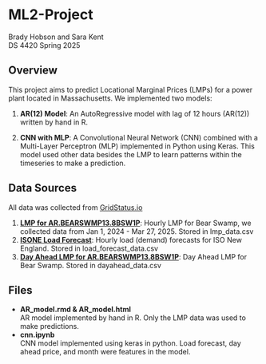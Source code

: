 # ML2-Project
Brady Hobson and Sara Kent<br>
DS 4420 Spring 2025<br>

## Overview
This project aims to predict Locational Marginal Prices (LMPs) for a power plant located in Massachusetts. We implemented two models:

1. **AR(12) Model**: An AutoRegressive model with lag of 12 hours (AR(12)) written by hand in R.
  
2. **CNN with MLP**: A Convolutional Neural Network (CNN) combined with a Multi-Layer Perceptron (MLP) implemented in Python using Keras. This model used other data besides the LMP to learn patterns within the timeseries to make a prediction. 

## Data Sources
All data was collected from [GridStatus.io](https://www.gridstatus.io/live)
1. **[LMP for AR.BEARSWMP13.8BSW1P](https://www.gridstatus.io/datasets/isone_lmp_real_time_hourly_final)**: Hourly LMP for Bear Swamp, we collected data from Jan 1, 2024 - Mar 27, 2025. Stored in lmp_data.csv
2. **[ISONE Load Forecast](https://www.gridstatus.io/datasets/isone_load_forecast_hourly)**: Hourly load (demand) forecasts for ISO New England. Stored in load_forecast_data.csv
3. **[Day Ahead LMP for AR.BEARSWMP13.8BSW1P](https://www.gridstatus.io/datasets/isone_lmp_day_ahead_hourly)**: Day Ahead LMP for Bear Swamp. Stored in dayahead_data.csv

## Files
- **AR_model.rmd & AR_model.html**<br>AR model implemented by hand in R. Only the LMP data was used to make predictions.
- **cnn.ipynb**<br>CNN model implemented using keras in python. Load forecast, day ahead price, and month were features in the model. 
